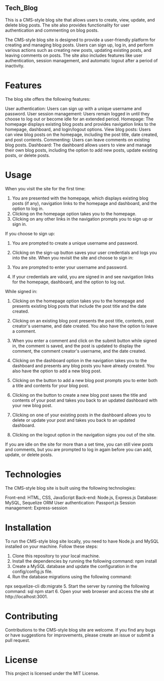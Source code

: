 ## Tech_Blog 
This is a CMS-style blog site that allows users to create, view, update, and delete blog posts. The site also provides functionality for user authentication and commenting on blog posts.

The CMS-style blog site is designed to provide a user-friendly platform for creating and managing blog posts. Users can sign up, log in, and perform various actions such as creating new posts, updating existing posts, and leaving comments on posts. The site also includes features like user authentication, session management, and automatic logout after a period of inactivity.

# Features
The blog site offers the following features:

User authentication: Users can sign up with a unique username and password.
User session management: Users remain logged in until they choose to log out or become idle for an extended period.
Homepage: The homepage displays existing blog posts and provides navigation links to the homepage, dashboard, and login/logout options.
View blog posts: Users can view blog posts on the homepage, including the post title, date created, and post contents.
Commenting: Users can leave comments on existing blog posts.
Dashboard: The dashboard allows users to view and manage their own blog posts, including the option to add new posts, update existing posts, or delete posts.
# Usage
When you visit the site for the first time:

1. You are presented with the homepage, which displays existing blog posts (if any), navigation links to the homepage and dashboard, and the option to log in.
2. Clicking on the homepage option takes you to the homepage.
3. Clicking on any other links in the navigation prompts you to sign up or sign in.

If you choose to sign up:

1. You are prompted to create a unique username and password.
2. Clicking on the sign-up button saves your user credentials and logs you into the site.
When you revisit the site and choose to sign in:

1. You are prompted to enter your username and password.
2. If your credentials are valid, you are signed in and see navigation links for the homepage, dashboard, and the option to log out.

While signed in:

1. Clicking on the homepage option takes you to the homepage and presents existing blog posts that include the post title and the date created.

2. Clicking on an existing blog post presents the post title, contents, post creator's username, and date created. You also have the option to leave a comment.

3. When you enter a comment and click on the submit button while signed in, the comment is saved, and the post is updated to display the comment, the comment creator's username, and the date created.

4. Clicking on the dashboard option in the navigation takes you to the dashboard and presents any blog posts you have already created. You also have the option to add a new blog post.

5. Clicking on the button to add a new blog post prompts you to enter both a title and contents for your blog post.

6. Clicking on the button to create a new blog post saves the title and contents of your post and takes you back to an updated dashboard with your new blog post.

7. Clicking on one of your existing posts in the dashboard allows you to delete or update your post and takes you back to an updated dashboard.

8. Clicking on the logout option in the navigation signs you out of the site.

If you are idle on the site for more than a set time, you can still view posts and comments, but you are prompted to log in again before you can add, update, or delete posts.

# Technologies
The CMS-style blog site is built using the following technologies:

Front-end: HTML, CSS, JavaScript
Back-end: Node.js, Express.js
Database: MySQL, Sequelize ORM
User authentication: Passport.js
Session management: Express-session

# Installation
To run the CMS-style blog site locally, you need to have Node.js and MySQL installed on your machine. Follow these steps:

1. Clone this repository to your local machine.
2. Install the dependencies by running the following command:
npm install
3. Create a MySQL database and update the configuration in the config/config.js file.
4. Run the database migrations using the following command:

npx sequelize-cli db:migrate
5. Start the server by running the following command:
sql
npm start
6. Open your web browser and access the site at http://localhost:3001.
# Contributing
Contributions to the CMS-style blog site are welcome. If you find any bugs or have suggestions for improvements, please create an issue or submit a pull request.

# License
This project is licensed under the MIT License.
